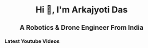 <h1 align="center">Hi 👋, I'm Arkajyoti Das</h1>
<h2 align="center">A Robotics & Drone Engineer From India</h2>


### Latest Youtube Videos
<!-- YOUTUBE:START -->
<!-- YOUTUBE:END -->
